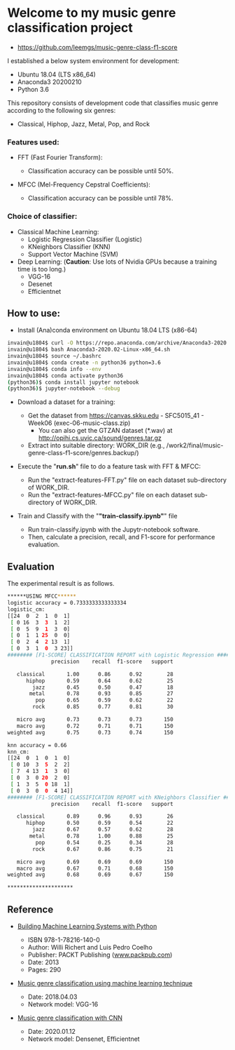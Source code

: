 # Welcome to my music genre classification project
* https://github.com/leemgs/music-genre-class-f1-score 

I established a below system environment for development:
 * Ubuntu 18.04 (LTS x86_64)
 * Anaconda3 20200210
 * Python 3.6

This repository consists of development code that classifies music genre according to the following six genres: 
* Classical, Hiphop, Jazz, Metal, Pop, and Rock


### Features used: 
* FFT (Fast Fourier Transform):
  * Classification accuracy can be possible until 50%.

* MFCC (Mel-Frequency Cepstral Coefficients):
  * Classification accuracy can be possible until 78%.


### Choice of classifier:
* Classical Machine Learning:
  * Logistic Regression Classifier (Logistic)
  * KNeighbors Classifier (KNN)
  * Support Vector Machine (SVM)
* Deep Learning: (**Caution**: Use lots of Nvidia GPUs because a training time is too long.)
  * VGG-16
  * Desenet
  * Efficientnet

## How to use:

* Install (Ana)conda environment on Ubuntu 18.04 LTS (x86-64)
```bash
invain@u1804$ curl -O https://repo.anaconda.com/archive/Anaconda3-2020.02-Linux-x86_64.sh
invain@u1804$ bash Anaconda3-2020.02-Linux-x86_64.sh
invain@u1804$ source ~/.bashrc
invain@u1804$ conda create -n python36 python=3.6
invain@u1804$ conda info --env
invain@u1804$ conda activate python36
(python36)$ conda install jupyter notebook
(python36)$ jupyter-notebook --debug

```

* Download a dataset for a training: 
  * Get the dataset from https://canvas.skku.edu - SFC5015_41 - Week06 (exec-06-music-class.zip)
    * You can also get the GTZAN dataset (*.wav) at http://opihi.cs.uvic.ca/sound/genres.tar.gz
  * Extract into suitable directory: WORK_DIR (e.g., /work2/final/music-genre-class-f1-score/genres.backup/)

* Execute the "**run.sh**" file to do a feature task with FFT & MFCC:
  * Run the "extract-features-FFT.py" file on each dataset sub-directory of WORK_DIR.
  * Run the "extract-features-MFCC.py" file on each dataset sub-directory of WORK_DIR.

* Train and Classify with the "**"train-classify.ipynb"**" file
  * Run train-classify.ipynb with the Jupytr-notebook software.
  * Then, calculate a precision, recall, and F1-score for performance evaluation.


## Evaluation
The experimental result is as follows. 

```bash
******USING MFCC******
logistic accuracy = 0.7333333333333334
logistic_cm:
[[24  0  2  1  0  1]
 [ 0 16  3  3  1  2]
 [ 0  5  9  1  3  0]
 [ 0  1  1 25  0  0]
 [ 0  2  4  2 13  1]
 [ 0  3  1  0  3 23]]
######## [F1-SCORE] CLASSIFICATION REPORT with Logistic Regression ########
              precision    recall  f1-score   support

   classical       1.00      0.86      0.92        28
      hiphop       0.59      0.64      0.62        25
        jazz       0.45      0.50      0.47        18
       metal       0.78      0.93      0.85        27
         pop       0.65      0.59      0.62        22
        rock       0.85      0.77      0.81        30

   micro avg       0.73      0.73      0.73       150
   macro avg       0.72      0.71      0.71       150
weighted avg       0.75      0.73      0.74       150

knn accuracy = 0.66
knn_cm:
[[24  0  1  0  1  0]
 [ 0 10  3  5  2  2]
 [ 7  4 13  1  3  0]
 [ 0  3  0 20  2  0]
 [ 1  3  5  0 18  1]
 [ 0  3  0  0  4 14]]
######## [F1-SCORE] CLASSIFICATION REPORT with KNeighbors Classifier ########
              precision    recall  f1-score   support

   classical       0.89      0.96      0.93        26
      hiphop       0.50      0.59      0.54        22
        jazz       0.67      0.57      0.62        28
       metal       0.78      1.00      0.88        25
         pop       0.54      0.25      0.34        28
        rock       0.67      0.86      0.75        21

   micro avg       0.69      0.69      0.69       150
   macro avg       0.67      0.71      0.68       150
weighted avg       0.68      0.69      0.67       150

*********************

```
 
## Reference

* [Building Machine Learning Systems with Python](http://totoharyanto.staff.ipb.ac.id/files/2012/10/Building-Machine-Learning-Systems-with-Python-Richert-Coelho.pdf)
  * ISBN 978-1-78216-140-0
  * Author: Willi Richert and Luis Pedro Coelho
  * Publisher: PACKT Publishing (www.packpub.com)
  * Date: 2013
  * Pages: 290

* [Music genre classification using machine learning technique](https://www.groundai.com/project/music-genre-classification-using-machine-learning-techniques/1)
  * Date: 2018.04.03
  * Network model: VGG-16


* [Music genre classification with CNN](https://github.com/Ritesh313/Music-genre-classificartion/tree/master/MusicGenre)
  * Date: 2020.01.12
  * Network model: Densenet, Efficientnet
